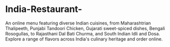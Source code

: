 # India-Restaurant-
An online menu featuring diverse Indian cuisines, from Maharashtrian Thalipeeth, Punjabi Tandoori Chicken, Gujarati sweet-spiced dishes, Bengali Rosogullas, to Rajasthani Dal Bati Churma, and South Indian Idli and Dosa. Explore a range of flavors across India's culinary heritage and order online.
